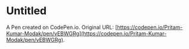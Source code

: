 # Untitled

A Pen created on CodePen.io. Original URL: [https://codepen.io/Pritam-Kumar-Modak/pen/vEBWGRg](https://codepen.io/Pritam-Kumar-Modak/pen/vEBWGRg).

